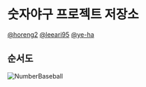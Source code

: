 # 숫자야구 프로젝트 저장소
[@horeng2](https://github.com/horeng2) [@leeari95](https://github.com/leeari95) [@ye-ha](https://github.com/ye-ha)

## 순서도
![NumberBaseball](https://user-images.githubusercontent.com/60090790/136128116-d36a94bc-180c-44f2-b71b-88acaa2c549b.jpg)
